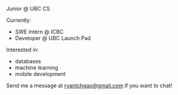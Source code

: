 Junior @ UBC CS

Currently:
- SWE Intern @ ICBC
- Developer @ UBC Launch Pad

Interested in:
- databases
- machine learning
- mobile development

Send me a message at ryantchgao@gmail.com if you want to chat!
